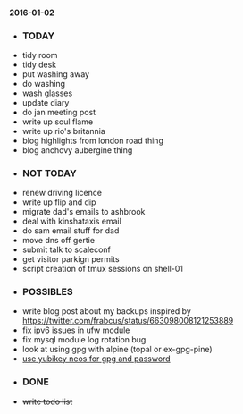 #### 2016-01-02 ####

- ### TODAY ###
- tidy room
- tidy desk
- put washing away
- do washing
- wash glasses
- update diary
- do jan meeting post
- write up soul flame
- write up rio's britannia
- blog highlights from london road thing
- blog anchovy aubergine thing
- ### NOT TODAY ###
- renew driving licence
- write up flip and dip
- migrate dad's emails to ashbrook
- deal with kinshataxis email
- do sam email stuff for dad
- move dns off gertie
- submit talk to scaleconf
- get visitor parkign permits
- script creation of tmux sessions on shell-01
- ### POSSIBLES ###
- write blog post about my backups inspired by https://twitter.com/frabcus/status/663098008121253889
- fix ipv6 issues in ufw module
- fix mysql module log rotation bug
- look at using gpg with alpine (topal or ex-gpg-pine)
- [use yubikey neos for gpg and password](http://viccuad.me/blog/secure-yourself-part-1-airgapped-computer-and-GPG-smartcards/) 
- ### DONE ###
- ~~write todo list~~
